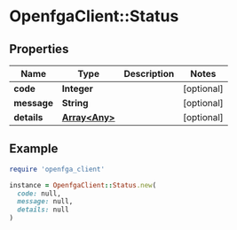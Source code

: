 # OpenfgaClient::Status

## Properties

| Name | Type | Description | Notes |
| ---- | ---- | ----------- | ----- |
| **code** | **Integer** |  | [optional] |
| **message** | **String** |  | [optional] |
| **details** | [**Array&lt;Any&gt;**](Any.md) |  | [optional] |

## Example

```ruby
require 'openfga_client'

instance = OpenfgaClient::Status.new(
  code: null,
  message: null,
  details: null
)
```

